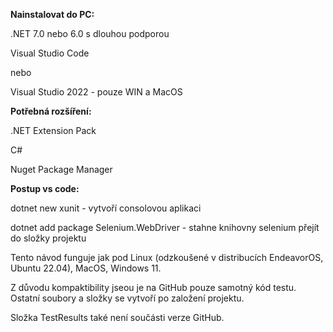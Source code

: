 **Nainstalovat do PC:**

.NET 7.0 nebo 6.0 s dlouhou podporou

Visual Studio Code

nebo 

Visual Studio 2022 - pouze WIN a MacOS


**Potřebná rozšíření:**

.NET Extension Pack

C#

Nuget Package Manager



**Postup vs code:**



dotnet new xunit - vytvoří consolovou aplikaci



dotnet add package Selenium.WebDriver - stahne knihovny selenium přejít do složky projektu

Tento návod funguje jak pod Linux (odzkoušené v distribucích EndeavorOS, Ubuntu 22.04), MacOS, Windows 11.

Z důvodu kompaktibility jseou je na GitHub pouze samotný kód testu. Ostatní soubory a složky se vytvoří po založení projektu.

Složka TestResults také není součásti verze GitHub.








